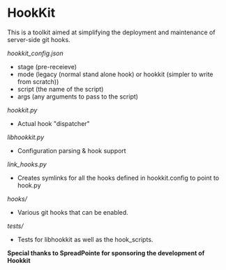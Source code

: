 HookKit
=======

This is a toolkit aimed at simplifying the deployment and maintenance of server-side git hooks.

_hookkit_config.json_
  * stage (pre-receieve)
  * mode (legacy (normal stand alone hook) or hookkit (simpler to write from scratch)) 
  * script (the name of the script)
  * args (any arguments to pass to the script)

_hookkit.py_
  * Actual hook "dispatcher"

_libhookkit.py_
  * Configuration parsing & hook support

_link\_hooks.py_
  * Creates symlinks for all the hooks defined in hookkit.config to point to hook.py

_hooks/_
  * Various git hooks that can be enabled.

_tests/_
  * Tests for libhookkit as well as the hook_scripts.

**Special thanks to SpreadPointe for sponsoring the development of Hookkit**
